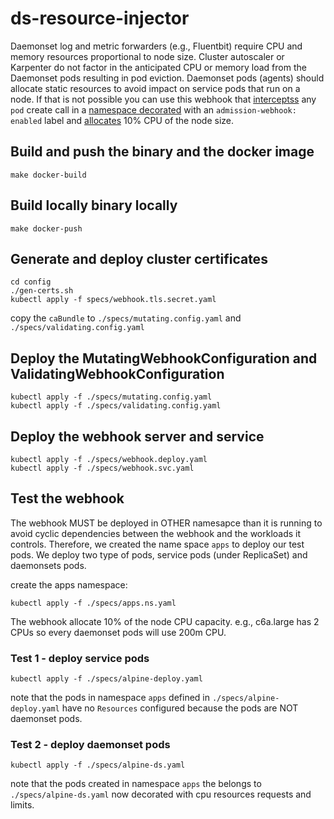 # ds-resource-injector

Daemonset log and metric forwarders (e.g., Fluentbit) require CPU and memory resources proportional to node size. Cluster autoscaler or Karpenter do not factor in the anticipated CPU or memory load from the Daemonset pods resulting in pod eviction. Daemonset pods (agents) should allocate static resources to avoid impact on service pods that run on a node. If that is not possible you can use this webhook that [interceptss](./pkg/admission/admission.go) any `pod` create call in a [namespace decorated](./specs/apps.ns.yaml) with an `admission-webhook: enabled` label and [allocates](./pkg/mutation/inject_ds_res.go) 10% CPU of the node size. 

## Build and push the binary and the docker image
```
make docker-build
```

## Build locally binary locally
```
make docker-push
```
## Generate and deploy cluster certificates

```
cd config
./gen-certs.sh
kubectl apply -f specs/webhook.tls.secret.yaml 
```
copy the `caBundle` to `./specs/mutating.config.yaml` and `./specs/validating.config.yaml`

## Deploy the MutatingWebhookConfiguration and ValidatingWebhookConfiguration

```
kubectl apply -f ./specs/mutating.config.yaml
kubectl apply -f ./specs/validating.config.yaml
```

## Deploy the webhook server and service

```
kubectl apply -f ./specs/webhook.deploy.yaml
kubectl apply -f ./specs/webhook.svc.yaml
```

## Test the webhook

The webhook MUST be deployed in OTHER namesapce than it is running to avoid cyclic dependencies between the webhook and the workloads it controls. Therefore, we created the name space `apps` to deploy our test pods. We deploy two type of pods, service pods (under ReplicaSet) and daemonsets pods. 

create the apps namespace:

```
kubectl apply -f ./specs/apps.ns.yaml 
```

The webhook allocate 10% of the node CPU capacity. e.g., c6a.large has 2 CPUs so every daemonset pods will use 200m CPU. 

### Test 1 - deploy service pods 

```
kubectl apply -f ./specs/alpine-deploy.yaml
```
note that the pods in namespace `apps` defined in `./specs/alpine-deploy.yaml` have no `Resources` configured because the pods are NOT daemonset pods. 

### Test 2 - deploy daemonset pods

```
kubectl apply -f ./specs/alpine-ds.yaml
```
note that the pods created in namespace `apps` the belongs to `./specs/alpine-ds.yaml` now decorated with cpu resources requests and limits. 


